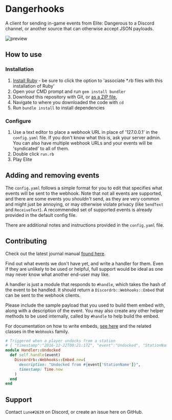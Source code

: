 # Dangerhooks

A client for sending in-game events from Elite: Dangerous to a Discord channel, or another source that can otherwise accept JSON payloads.

![preview](http://imgur.com/inntEpN.jpg)

## How to use

### Installation
1. [Install Ruby](https://www.ruby-lang.org) - be sure to click the option to 'associate \*.rb files with this installation of Ruby'
2. Open your CMD prompt and run `gem install bundler`
3. Download this repository with Git, or [as a ZIP file.](https://github.com/z64/dangerhooks/archive/master.zip)
4. Navigate to where you downloaded the code with `cd`
5. Run `bundle install` to install dependencies

### Configure
1. Use a text editor to place a webhook URL in place of '127.0.0.1' in the `config.yaml` file. If you don't know what this is, ask your server admin. You can also have multiple webhook URLs and your events will be 'syndicated' to all of them.
2. Double click `run.rb`
3. Play Elite

## Adding and removing events

The `config.yaml` follows a simple format for you to edit that specifies what events will be sent to the webhook. Note that not all events are supported, and there are some events you *shouldn't* send, as they are very common and might just be annoying, or may otherwise violate privacy (like `SendText` and `ReceiveText`). A recommended set of supported events is already provided in the default config file.

There are additional notes and instructions provided in the `config.yaml` file.

## Contributing

Check out the latest journal manual [found here](https://forums.frontier.co.uk/showthread.php/275151-Commanders-log-manual-and-data-sample).

Find out what events we don't have yet, and write a handler for them. Even if they are unlikely to be used or helpful, full support would be ideal as one may never know what another end-user may like.

A handler is just a module that responds to `#handle`, which takes the hash of the event to be handled. It should return a `Discordrb::Webhooks::Embed` that can be sent to the webhook clients.

Please include the sample payload that you used to build them embed with, along with a description of the event. You may also create any other helper methods to be used internally, called by `#handle` to help build the embed.

For documentation on how to write embeds, [see here](http://www.rubydoc.info/github/meew0/discordrb/Discordrb/Webhooks/Embed) and the related classes in the `Webhooks` family.

```ruby
# Triggered when a player undocks from a station
# { "timestamp":"2016-12-22T00:21:17Z", "event":"Undocked", "StationName":"Bohme's Folly" }
module Handler::Undocked
  def self.handle(event)
    Discordrb::Webhooks::Embed.new(
      description: "Undocked from #{event['StationName']}",
      timestamp: Time.now
    )
  end
end
```

## Support

Contact `Lune#2639` on Discord, or create an issue here on GitHub.
